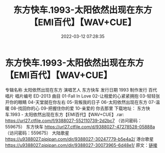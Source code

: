 ﻿---
title: 东方快车.1993-太阳依然出现在东方【EMI百代】【WAV+CUE】
date: 2022-03-12 07:28:35
categories: WAV车载音乐、镜像
tags: 华语中文
---
# 东方快车.1993-太阳依然出现在东方【EMI百代】【WAV+CUE】

专辑名称 太阳依然出现在东方
演唱艺人 东方快车
发行日期 1993
制作发行 百代唱片
唱片编号 ED-2013
曲目
01-Fall In Love
02-让相爱的心紧紧拥抱
03-轻轻张开你的眼睛
04-天堂就在你左右
05-背叛我的日子
06-太阳依然出现在东方
07-温暖
08-找回你的心
09-把握住你的爱
10-亲爱的 你去那里
下载地址：
东方快车.1993 - 太阳依然出现在东方【EMI百代】【WAV+CUE】.rar: https://url27.ctfile.com/f/9388027-552110739-2d2bc7
（访问密码：559675）
东方快车
https://url27.ctfile.com/d/9388027-47278528-05888a
（访问密码：559675）
大陆歌星
https://u9388027.pipipan.com/dir/9388027-30247779-b5e4a2/
港台歌星
https://u9388027.pipipan.com/dir/9388027-30073965-6d48e1/
原文：[链接](https://blog.sina.com.cn/s/blog_1647c7e7601030w5u.html)